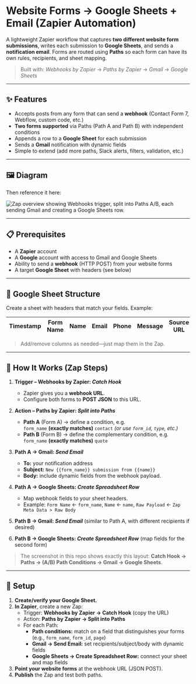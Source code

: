 # Website Forms → Google Sheets + Email (Zapier Automation)

A lightweight Zapier workflow that captures **two different website form submissions**, writes each submission to **Google Sheets**, and sends a **notification email**. Forms are routed using **Paths** so each form can have its own rules, recipients, and sheet mapping.

> Built with: *Webhooks by Zapier* → *Paths by Zapier* → *Gmail* → *Google Sheets*

---

## ✨ Features

- Accepts posts from any form that can send a **webhook** (Contact Form 7, Webflow, custom code, etc.)
- **Two forms supported** via Paths (Path A and Path B) with independent conditions
- Appends a row to a **Google Sheet** for each submission
- Sends a **Gmail** notification with dynamic fields
- Simple to extend (add more paths, Slack alerts, filters, validation, etc.)

---

## 🖼️ Diagram

Then reference it here:

![Zap overview showing Webhooks trigger, split into Paths A/B, each sending Gmail and creating a Google Sheets row.](./Lovable_Automation.png)

---

## 📋 Prerequisites

- A **Zapier** account
- A **Google** account with access to Gmail and Google Sheets
- Ability to send a **webhook** (HTTP POST) from your website forms
- A target **Google Sheet** with headers (see below)

---

## 🧱 Google Sheet Structure

Create a sheet with headers that match your fields. Example:

| Timestamp | Form Name | Name | Email | Phone | Message | Source URL | Raw Payload |
| --- | --- | --- | --- | --- | --- | --- | --- |

> Add/remove columns as needed—just map them in the Zap.

---

## 🔩 How It Works (Zap Steps)

1. **Trigger – Webhooks by Zapier: _Catch Hook_**  
   - Zapier gives you a **webhook URL**.  
   - Configure both forms to **POST JSON** to this URL.

2. **Action – Paths by Zapier: _Split into Paths_**  
   - **Path A** (Form A) → define a condition, e.g.  
     `form_name` **(exactly matches)** `contact` *(or use `form_id`, `type`, etc.)*  
   - **Path B** (Form B) → define the complementary condition, e.g.  
     `form_name` **(exactly matches)** `quote`

3. **Path A → Gmail: _Send Email_**  
   - **To:** your notification address  
   - **Subject:** `New {{form_name}} submission from {{name}}`  
   - **Body:** include dynamic fields from the webhook payload.

4. **Path A → Google Sheets: _Create Spreadsheet Row_**  
   - Map webhook fields to your sheet headers.  
   - Example: `Form Name` ← `form_name`, `Name` ← `name`, `Raw Payload` ← `Zap Meta Data > Raw Body`

5. **Path B → Gmail: _Send Email_** (similar to Path A, with different recipients if desired)

6. **Path B → Google Sheets: _Create Spreadsheet Row_** (map fields for the second form)

> The screenshot in this repo shows exactly this layout: **Catch Hook → Paths → (A/B) Path Conditions → Gmail → Google Sheets**.

---

## 🚀 Setup

1. **Create/verify your Google Sheet.**  
2. **In Zapier**, create a new Zap:
   - Trigger: **Webhooks by Zapier → Catch Hook** (copy the URL)
   - Action: **Paths by Zapier → Split into Paths**
   - For each Path:
     - **Path conditions:** match on a field that distinguishes your forms (e.g., `form_name`, `form_id`, `page`)
     - **Gmail → Send Email:** set recipients/subject/body with dynamic fields
     - **Google Sheets → Create Spreadsheet Row:** connect your sheet and map fields
3. **Point your website forms** at the webhook URL (JSON POST).
4. **Publish** the Zap and test both paths.
